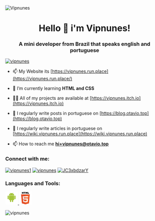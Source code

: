 <img src="https://vipnunes.github.io/img/space.jpg" alt="Vipnunes" class="profile-image">

<h1 align="center">Hello 👋 i'm Vipnunes!</h1>
<h3 align="center">A mini developer from Brazil that speaks english and portuguese</h3>

<p align="left"> <a href="https://github.com/ryo-ma/github-profile-trophy"><img src="https://github-profile-trophy.vercel.app/?username=vipnunes" alt="vipnunes" /></a> </p>

- 📫 My Website its [https://vipnunes.run.place](https://vipnunes.run.place/)

- 🌱 I’m currently learning **HTML and CSS**

- 👨‍💻 All of my projects are available at [https://vipnunes.itch.io](https://vipnunes.itch.io)

- 📝 I regularly write posts in portuguese on [https://blog.otavio.top](https://blog.otavio.top)

- 📝 I regularly write articles in portuguese on [https://wiki.vipnunes.run.place](https://wiki.vipnunes.run.place)

- 📫 How to reach me **hi+vipnunes@otavio.top**

<h3 align="left">Connect with me:</h3>
<p align="left">
<a href="https://twitter.com/vipnunes1" target="blank"><img align="center" src="https://raw.githubusercontent.com/rahuldkjain/github-profile-readme-generator/master/src/images/icons/Social/twitter.svg" alt="vipnunes1" height="30" width="40" /></a>
<a href="https://youtube.com/vipnunes" target="blank"><img align="center" src="https://raw.githubusercontent.com/rahuldkjain/github-profile-readme-generator/master/src/images/icons/Social/youtube.svg" alt="vipnunes" height="30" width="40" /></a>
<a href="https://discordapp.com/users/945093626235588638" target="blank"><img align="center" src="https://raw.githubusercontent.com/rahuldkjain/github-profile-readme-generator/master/src/images/icons/Social/discord.svg" alt="JC3xbdzarY" height="30" width="40" /></a>
</p>

<h3 align="left">Languages and Tools:</h3>
<p align="left"> <a href="https://developer.android.com" target="_blank" rel="noreferrer"> <img src="https://raw.githubusercontent.com/devicons/devicon/master/icons/android/android-original-wordmark.svg" alt="android" width="40" height="40"/> </a> <a href="https://www.w3.org/html/" target="_blank" rel="noreferrer"> <img src="https://raw.githubusercontent.com/devicons/devicon/master/icons/html5/html5-original-wordmark.svg" alt="html5" width="40" height="40"/> </a> </p>

<p><img align="center" src="https://github-readme-streak-stats.herokuapp.com/?user=vipnunes&" alt="vipnunes" /></p>
